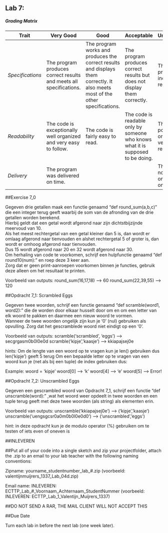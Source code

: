 ## Lab 7: 
 

##### Grading Matrix 

Trait | Very Good | Good | Acceptable | Unsatisfactory	
--- |--- | --- | --- | --- |
| *Specifications* | The program produces correct results and meets all specifications. | The program works and produces the correct results and displays them correctly. It also meets most of the other specifications. | The program produces correct results but does not display them correctly. | The program is producing incorrect results.
*Readability* | The code is exceptionally well organized and very easy to follow. | The code is fairly easy to read. | The code is readable only by someone who knows what it is supposed to be doing.| The code is poorly organized and very difficult to read.|
*Delivery* |The program was delivered on time. | |  |  The Code was not delivered on time (within one week)


##Exercise 7_0 

Gegeven drie getallen maak een functie genaamd “def round_sum(a,b,c)” die een integer terug geeft waarbij de som van de afronding van de drie getallen worden berekend.  
Hierbij geldt dat een getal wordt afgerond naar zijn dichtstbijzijnde meervoud van 10.  
Als het meest rechtergetal van een getal kleiner dan 5 is, dan wordt er omlaag afgerond naar tienvouden en alshet rechtergetal 5 of groter is, dan wordt er omhoog afgerond naar tienvouden.  
Dus 15 wordt afgerond naar 20 en 32 wordt afgerond naar 30.  
Om herhaling van code te voorkomen, schrijf een hulpfunctie genaamd “def round10(num):” en roep deze 3 keer aan.  
Zorg dat er geen print-aanroepen voorkomen binnen je functies, gebruik deze alleen om het resultaat te printen.

Voorbeeld van outputs:
round_sum(16,17,18)   –>  60
round_sum(22,39,55) –>  120

##Opdracht 7_1: Scrambled Eggs

Gegeven twee woorden, schrijf een functie genaamd “def scramble(word1, word2):” die de worden door elkaar husselt door om en om een letter van elk woord te pakken en daarmee een nieuw woord te vormen.  
Wanneer de twee woorden ongelijk zijn kun je ‘0’ (nul) gebruiken als opvulling.
Zorg dat het gescramblede woord niet eindigt op een ‘0’.

Voorbeeld van outputs:
scramble(‘scrambled’, ‘eggs’) –> secgrgasm0b0l0e0d
scramble(‘kipje’,’kaasje’) –> kkiapajsej0e

hints:
Om de lengte van een woord op te vragen kun je len() gebruiken dus len(‘kipje’)  geeft 5 terug
Om een bepaalde letter op te vragen van een woord kun je (net als bij een tuple) de index gebruiken dus:

Example: 
woord = ‘kipje’
woord[0] –> ‘k’
woord[4] –> ‘e’
woord[5] –> Error!

##Opdracht 7_2: Unscrambled Eggs

Gegeven een gescrambled woord van Opdracht 7_1, schrijf een functie “def unscramble(word):” ,wat het woord weer opdeelt in twee woorden en een tuple terug geeft met deze twee woorden (als string) als elementen erin.

Voorbeeld van outputs:
unscramble(‘kkiapajsej0e’)  –> (‘kipje’,’kaasje’)
unscramble(‘uengsgcsr0a0m0b0l0e0d0’)  –> (‘unscrambled’,’eggs’)

hint: in deze opdracht kun je de modulo operator (%) gebruiken om te testen of iets even of oneven is
 
##INLEVEREN

##Put all of your code into a single sketch and zip your projectfolder, attach the .zip to an email to your lab teacher with the following naming conventions: 

Zipname:
yourname_studentnumber_lab_#.zip 
(voorbeeld: valentijnmuijrers_1337_Lab_04d.zip)

Email name:
INLEVEREN: ECTTP_Lab_#_Voornaam_Achternaam_StudentNummer
(voorbeeld: INLEVEREN: ECTTP_Lab_1_Valentijn_Muijrers_1337)

##DO NOT SEND A RAR, THE MAIL CLIENT WILL NOT ACCEPT THIS

##Due Date 

Turn each lab in before the next lab (one week later). 
